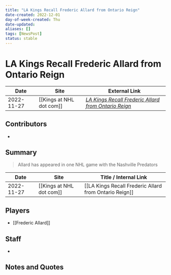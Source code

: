 ```yaml
---
title: "LA Kings Recall Frederic Allard from Ontario Reign"
date-created: 2022-12-01
day-of-week-created: Thu
date-updated: 
aliases: []
tags: [NewsPost]
status: stable
---
```


# LA Kings Recall Frederic Allard from Ontario Reign

| Date       | Site                 | External Link                                                                                                                                         |
| ---------- | -------------------- | ----------------------------------------------------------------------------------------------------------------------------------------------------- |
| 2022-11-27 | [[Kings at NHL dot com]] | [*LA Kings Recall Frederic Allard from Ontario Reign*](https://www.nhl.com/kings/news/la-kings-recall-frederic-allard-from-ontario-reign/c-338106196) |

## Contributors
- 

## Summary
> Allard has appeared in one NHL game with the Nashville Predators

| Date       | Site                 | Title / Internal Link                                  |
| ---------- | -------------------- | ------------------------------------------------------ |
| 2022-11-27 | [[Kings at NHL dot com]] | [[LA Kings Recall Frederic Allard from Ontario Reign]] |

## Players
- [[Frederic Allard]]

## Staff
- 

## Notes and Quotes
> 

